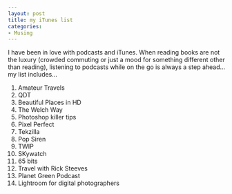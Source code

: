 ```yaml
---
layout: post
title: my iTunes list
categories:
- Musing
---
```



I have been in love with podcasts and iTunes. When reading books are not the luxury (crowded commuting or just a mood for something different other than reading), listening to podcasts while on the go is always a step ahead... my list includes...

1. Amateur Travels
2. QDT
3. Beautiful Places in HD
4. The Welch Way
5. Photoshop killer tips
6. Pixel Perfect
7. Tekzilla
8. Pop Siren
9. TWIP
10. SKywatch
11. 65 bits
12. Travel with Rick Steeves
13. Planet Green Podcast
14. Lightroom for digital photographers
